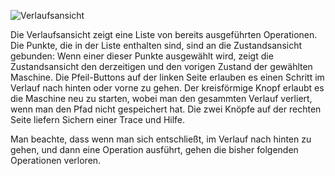 ![Verlaufsansicht](../screenshots/History.png)

Die Verlaufsansicht zeigt eine Liste von bereits ausgeführten Operationen. Die Punkte, die in der Liste enthalten sind, sind an die Zustandsansicht gebunden: Wenn einer dieser Punkte ausgewählt wird, zeigt die Zustandsansicht den derzeitigen und den vorigen Zustand der gewählten Maschine. Die Pfeil-Buttons auf der linken Seite erlauben es einen Schritt im Verlauf nach hinten oder vorne zu gehen. Der kreisförmige Knopf erlaubt es die Maschine neu zu starten, wobei man den gesammten Verlauf verliert, wenn man den Pfad nicht gespeichert hat. Die zwei Knöpfe auf der rechten Seite liefern Sichern einer Trace und Hilfe.

Man beachte, dass wenn man sich entschließt, im Verlauf nach hinten zu gehen, und dann eine Operation ausführt, gehen die bisher folgenden Operationen verloren.
